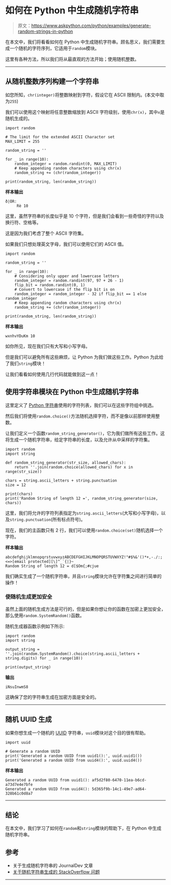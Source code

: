 # 如何在 Python 中生成随机字符串

> 原文：<https://www.askpython.com/python/examples/generate-random-strings-in-python>

在本文中，我们将看看如何在 Python 中生成随机字符串。顾名思义，我们需要生成一个随机的字符序列，它适用于`random`模块。

这里有各种方法，所以我们将从最直观的方法开始；使用随机整数。

* * *

## 从随机整数序列构建一个字符串

如您所知，`chr(integer)`将整数映射到字符，假设它在 ASCII 限制内。(本文中取为`255`)

我们可以使用这个映射将任意整数缩放到 ASCII 字符级别，使用`chr(x)`，其中`x`是随机生成的。

```
import random

# The limit for the extended ASCII Character set
MAX_LIMIT = 255

random_string = ''

for _ in range(10):
    random_integer = random.randint(0, MAX_LIMIT)
    # Keep appending random characters using chr(x)
    random_string += (chr(random_integer))

print(random_string, len(random_string))

```

**样本输出**

```
ð|ÒR:
     Rè 10

```

这里，虽然字符串的长度似乎是 10 个字符，但是我们会看到一些奇怪的字符以及换行符、空格等。

这是因为我们考虑了整个 ASCII 字符集。

如果我们只想处理英文字母，我们可以使用它们的 ASCII 值。

```
import random

random_string = ''

for _ in range(10):
    # Considering only upper and lowercase letters
    random_integer = random.randint(97, 97 + 26 - 1)
    flip_bit = random.randint(0, 1)
    # Convert to lowercase if the flip bit is on
    random_integer = random_integer - 32 if flip_bit == 1 else random_integer
    # Keep appending random characters using chr(x)
    random_string += (chr(random_integer))

print(random_string, len(random_string))

```

**样本输出**

```
wxnhvYDuKm 10

```

如你所见，现在我们只有大写和小写字母。

但是我们可以避免所有这些麻烦，让 Python 为我们做这些工作。Python 为此给了我们`string`模块！

让我们看看如何使用几行代码就能做到这一点！

## 使用字符串模块在 Python 中生成随机字符串

这里定义了 [Python 字符串](https://www.askpython.com/python/string/python-string-functions)使用的字符列表，我们可以在这些字符组中挑选。

然后我们将使用`random.choice()`方法随机选择字符，而不是像以前那样使用整数。

让我们定义一个函数`random_string_generator()`，它为我们做所有这些工作。这将生成一个随机字符串，给定字符串的长度，以及允许从中采样的字符集。

```
import random
import string

def random_string_generator(str_size, allowed_chars):
    return ''.join(random.choice(allowed_chars) for x in range(str_size))

chars = string.ascii_letters + string.punctuation
size = 12

print(chars)
print('Random String of length 12 =', random_string_generator(size, chars))

```

这里，我们将允许的字符列表指定为`string.ascii_letters`(大写和小写字母)，以及`string.punctuation`(所有标点符号)。

现在，我们的主函数只有 2 行，我们可以使用`random.choice(set)`随机选择一个字符。

**样本输出**

```
abcdefghijklmnopqrstuvwxyzABCDEFGHIJKLMNOPQRSTUVWXYZ!"#$%&'()*+,-./:;<=>[email protected][\]^_`{|}~
Random String of length 12 = d[$Om{;#cjue

```

我们确实生成了一个随机字符串，并且`string`模块允许在字符集之间进行简单的操作！

### 使随机生成更加安全

虽然上面的随机生成方法是可行的，但是如果你想让你的函数在加密上更加安全，那么使用`random.SystemRandom()`函数。

随机生成器函数示例如下所示:

```
import random
import string

output_string = ''.join(random.SystemRandom().choice(string.ascii_letters + string.digits) for _ in range(10))

print(output_string)

```

**输出**

```
iNsuInwmS8

```

这确保了您的字符串生成在加密方面是安全的。

* * *

## 随机 UUID 生成

如果你想生成一个随机的 [UUID](https://en.wikipedia.org/wiki/Universally_unique_identifier) 字符串，`uuid`模块对这个目的很有帮助。

```
import uuid

# Generate a random UUID
print('Generated a random UUID from uuid1():', uuid.uuid1())
print('Generated a random UUID from uuid4():', uuid.uuid4())

```

**样本输出**

```
Generated a random UUID from uuid1(): af5d2f80-6470-11ea-b6cd-a73d7e4e7bfe
Generated a random UUID from uuid4(): 5d365f9b-14c1-49e7-ad64-328b61c0d8a7

```

* * *

## 结论

在本文中，我们学习了如何在`random`和`string`模块的帮助下，在 Python 中生成随机字符串。

## 参考

*   关于生成随机字符串的 JournalDev 文章
*   [关于随机字符串生成的 StackOverflow 问题](https://stackoverflow.com/questions/2257441/random-string-generation-with-upper-case-letters-and-digits)

* * *